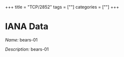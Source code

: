 +++
title = "TCP/2852"
tags = [""]
categories = [""]
+++

# IANA Data

_Name:_ bears-01

_Description:_ bears-01

